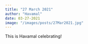 ```yaml
---
title: "27 March 2021"
author: "Havamal"
date: 03-27-2021
image: "/images/posts/27Mar2021.jpg"
---
```


This is Havamal celebrating!